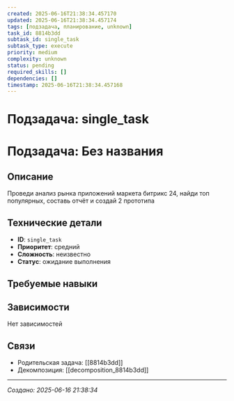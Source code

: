 ```yaml
---
created: 2025-06-16T21:38:34.457170
updated: 2025-06-16T21:38:34.457174
tags: [подзадача, планирование, unknown]
task_id: 8814b3dd
subtask_id: single_task
subtask_type: execute
priority: medium
complexity: unknown
status: pending
required_skills: []
dependencies: []
timestamp: 2025-06-16T21:38:34.457168
---
```


# Подзадача: single_task

# Подзадача: Без названия

## Описание
Проведи анализ рынка приложений маркета битрикс 24, найди топ популярных, составь отчёт и создай 2 прототипа

## Технические детали
- **ID**: `single_task`
- **Приоритет**: средний
- **Сложность**: неизвестно
- **Статус**: ожидание выполнения

## Требуемые навыки


## Зависимости
Нет зависимостей

## Связи
- Родительская задача: [[8814b3dd]]
- Декомпозиция: [[decomposition_8814b3dd]]

---
*Создано: 2025-06-16 21:38:34*
